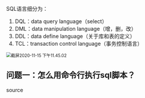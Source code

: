 SQL语言细分为：

1. DQL：data query language（select）
2. DML：data manipulation language（增，删，改）
3. DDL：data define language（关于库和表的定义）
4. TCL：transaction control language（事务控制语言）



<img src="/Users/chenmeifang/Library/Application Support/typora-user-images/截屏2020-11-15 下午11.45.02.png" alt="截屏2020-11-15 下午11.45.02" style="zoom:80%;" />

## 问题一：怎么用命令行执行sql脚本？

source 



